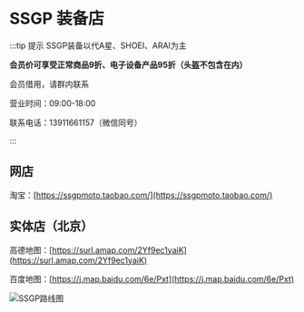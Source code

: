 # SSGP 装备店

:::tip 提示
SSGP装备以代A星、SHOEI、ARAI为主

**会员价可享受正常商品9折、电子设备产品95折（头盔不包含在内）**

会员借用，请群内联系

营业时间：09:00-18:00

联系电话：13911661157（微信同号）

:::

## 网店

淘宝：[https://ssgpmoto.taobao.com/](https://ssgpmoto.taobao.com/)

## 实体店（北京）

高德地图：[https://surl.amap.com/2Yf9ec1yaiK](https://surl.amap.com/2Yf9ec1yaiK)

百度地图：[https://j.map.baidu.com/6e/Pxt](https://j.map.baidu.com/6e/Pxt)

![SSGP路线图](https://gitee.com/zhou/MoYouClubPic/raw/master/20210401160801.jpg)